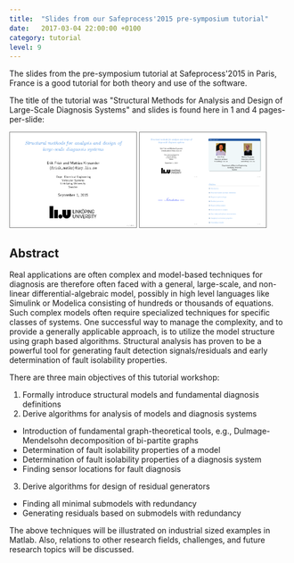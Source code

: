 ```yaml
---
title:  "Slides from our Safeprocess'2015 pre-symposium tutorial"
date:   2017-03-04 22:00:00 +0100
category: tutorial
level: 9
---
```

The slides from the pre-symposium tutorial
at Safeprocess'2015 in Paris, France is a good tutorial for both theory and
use of the software.


The title of the tutorial was "Structural Methods for Analysis and Design of
Large-Scale Diagnosis Systems" and slides is found here in 1 and 4 pages-per-slide:

<a href="/assets/pdfs/safe15_tutorial_1.pdf"><img style="border:1px solid gray;" src="/assets/pdfs/safe15_tutorial_1_thumb.png" width="45%"/></a>
<a href="/assets/pdfs/safe15_tutorial_4.pdf"><img style="border:1px solid gray;" src="/assets/pdfs/safe15_tutorial_4_thumb.png" width="45%"/></a>

## Abstract
Real applications are often complex and model-based techniques for diagnosis
are therefore often faced with a general, large-scale, and non-linear
differential-algebraic model, possibly in high level languages like Simulink
or Modelica consisting of hundreds or thousands of equations. Such complex
models often require specialized techniques for specific classes of systems.
One successful way to manage the complexity, and to provide a generally
applicable approach, is to utilize the model structure using graph based
algorithms. Structural analysis has proven to be a powerful tool for
generating fault detection signals/residuals and early determination of fault
isolability properties.  

There are three main objectives of this tutorial workshop:

1. Formally introduce structural models and fundamental diagnosis definitions
2. Derive algorithms for analysis of models and diagnosis systems
- Introduction of fundamental graph-theoretical tools, e.g., Dulmage-Mendelsohn decomposition of bi-partite graphs
- Determination of fault isolability properties of a model
- Determination of fault isolability properties of a diagnosis system
- Finding sensor locations for fault diagnosis
3. Derive algorithms for design of residual generators
- Finding all minimal submodels with redundancy
- Generating residuals based on submodels with redundancy

The above techniques will be illustrated on industrial sized examples in Matlab.
Also, relations to other research fields, challenges, and future research topics will be discussed.

